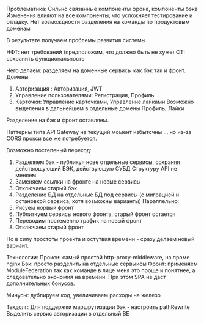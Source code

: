 Проблематика: 
Сильно связанные компоненты фрона, компоненты бэка
Изменения влияют на все компоненты, что усложняет тестирование и отладку. 
Нет возмождности разделения на команды по продуктовым доменам

В результате получаем проблемы развития системы

НФТ: нет требований (предположим, что должно быть не хуже)
ФТ: сохранить функциональность



Чего делаем: разделяем на доменные сервисы как бэк так и фронт. 
Домены: 
1. Авторизация : Авторизация,  JWT
2. Управление пользователями: Регистрация, Профиль 
2. Карточки: Управление карточками, Управление лайками 
Возможно выделения в дальнейшем в отдельные домены Профиль, Лайки

Разделение на бэк и фронт оставляем.

Паттерны типа API Gateway на текущий момент избыточны ... но из-за CORS прокси все же потребуется.

Возможно постепеный переход:
1. Разделяем бэк - публикуя нове отдельные сервисы, сохраняя действющующий БЭК, действующую СУБД
Структуру API не меняем
2. Заменяем ссылки на фронте на новые сервисы
3. Отключаем cтарый бэк
4. Разделение БД на отдельные БД под сервисы (с миграцией и остановкой сервиса, хотя возможны варианты)
Параллельно:
1. Рисуем норвый фронт
2. Публиткуем сервисы нового фронта, старый фронт остается
3. Переводим постеменно трафик на новый фронт
4. Отключаем старый фронт

Но в силу простоты проекта и остутвия времени - сразу делаем новый вариант.


Технологии:
Прокси: самый простой http-proxy-middleware, на проме nginx
Бэк: просто разделить на отдельные сервыисы
Фронт: применяем ModuleFederation так как команде в лице меня это проще и понятнее, а следовательно экономия на времени. При этом SPA не даст дополнительных бонусов.

Минусы: дублируем код, увеличиваем расходы на железо

Техдолг:
Для поддержки маршрутизации бэк - настроить pathRewrite
Выделить сервис авторизации в отдельный BE
